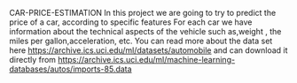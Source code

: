  CAR-PRICE-ESTIMATION
 In this project we are going to try to predict the price of a car, according to specific features
 For each car we have information about the technical aspects of the vehicle such as,weight ,
 the miles per gallon,acceleration, etc. You can read more about the data set here 
 https://archive.ics.uci.edu/ml/datasets/automobile
 and can download it directly from 
  https://archive.ics.uci.edu/ml/machine-learning-databases/autos/imports-85.data

